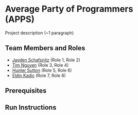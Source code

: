 # Average Party of Programmers (APPS)

Project description (~1 paragraph)

## Team Members and Roles

* [Jayden Schafsnitz](https://github.com/Schafsnj/CIS350-HW2-Schafsnitz.git) (Role 1, Role 2)
* [Tim Nguyen](https://github.com/nguytim4098/CIS350-HW2-Nguyen.git) (Role 3, Role 4)
* [Hunter Sutton](https://github.com/Hunter-36/CIS350-HW2-Sutton) (Role 5, Role 6)
* [Eldin Kadic](https://github.com/EldinKadic/CIS350-HW2-Kadic) (Role 7, Role 8)

## Prerequisites

## Run Instructions
